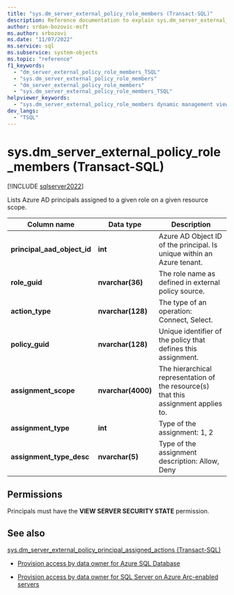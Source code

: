 ```yaml
---
title: "sys.dm_server_external_policy_role_members (Transact-SQL)"
description: Reference documentation to explain sys.dm_server_external_policy_role_members (Transact-SQL) dynamic management view.
author: srdan-bozovic-msft
ms.author: srbozovi
ms.date: "11/07/2022"
ms.service: sql
ms.subservice: system-objects
ms.topic: "reference"
f1_keywords:
  - "dm_server_external_policy_role_members_TSQL"
  - "sys.dm_server_external_policy_role_members"
  - "dm_server_external_policy_role_members"
  - "sys.dm_server_external_policy_role_members_TSQL"
helpviewer_keywords:
  - "sys.dm_server_external_policy_role_members dynamic management view"
dev_langs:
  - "TSQL"
---
```


# sys.dm_server_external_policy_role_members (Transact-SQL)

[!INCLUDE [sqlserver2022](../../includes/applies-to-version/sqlserver2022-asdb.md)]

Lists Azure AD principals assigned to a given role on a given resource scope. 
  
|Column name|Data type|Description|  
|-----------------|---------------|-----------------|  
|**principal_aad_object_id**|**int**|Azure AD Object ID of the principal. Is unique within an Azure tenant.|  
|**role_guid**|**nvarchar(36)**|The role name as defined in external policy source.|  
|**action_type**|**nvarchar(128)**|The type of an operation: Connect, Select.|  
|**policy_guid**|**nvarchar(128)**|Unique identifier of the policy that defines this assignment.|  
|**assignment_scope**|**nvarchar(4000)**|The hierarchical representation of the resource(s) that this assignment applies to.|  
|**assignment_type**|**int**|Type of the assignment: 1, 2|  
|**assignment_type_desc**|**nvarchar(5)**|Type of the assignment description: Allow, Deny|  
  
## Permissions  

Principals must have the **VIEW SERVER SECURITY STATE** permission.  

## See also

 [sys.dm_server_external_policy_principal_assigned_actions &#40;Transact-SQL&#41;](../../relational-databases/system-dynamic-management-views/sys-dm-server-external-policy-principal-assigned-actions-transact-sql.md)  
 
- [Provision access by data owner for Azure SQL Database](/azure/purview/how-to-policies-data-owner-azure-sql-db)

- [Provision access by data owner for SQL Server on Azure Arc-enabled servers](/azure/purview/how-to-policies-data-owner-arc-sql-server)

